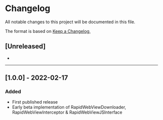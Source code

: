 # Changelog
All notable changes to this project will be documented in this file.

The format is based on [Keep a Changelog](https://keepachangelog.com/en/1.0.0/),

## [Unreleased]
- 

***

## [1.0.0] - 2022-02-17
### Added
- First published release
- Early beta implementation of RapidWebViewDownloader, RapidWebViewInterceptor & RapidWebViewJSInterface
